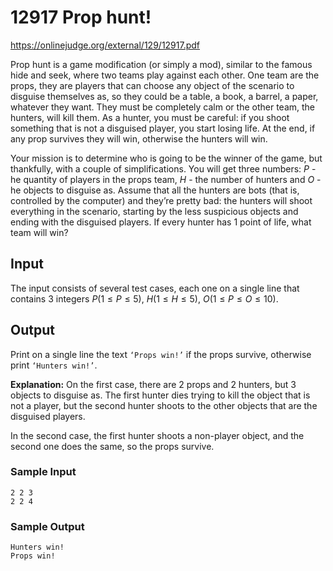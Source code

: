 # 12917 Prop hunt!

https://onlinejudge.org/external/129/12917.pdf

Prop hunt is a game modification (or simply a mod), similar
to the famous hide and seek, where two teams play against
each other. One team are the props, they are players that
can choose any object of the scenario to disguise themselves
as, so they could be a table, a book, a barrel, a paper,
whatever they want. They must be completely calm or
the other team, the hunters, will kill them. As a hunter,
you must be careful: if you shoot something that is not a
disguised player, you start losing life. At the end, if any
prop survives they will win, otherwise the hunters will win.

Your mission is to determine who is going to be the winner of the game, but thankfully, with a
couple of simplifications. You will get three numbers: $P$ - he quantity of players in the props team, $H$ - the number of hunters and $O$ - he objects to disguise as. Assume that all the hunters are bots
(that is, controlled by the computer) and they’re pretty bad: the hunters will shoot everything in the
scenario, starting by the less suspicious objects and ending with the disguised players. If every hunter
has 1 point of life, what team will win?

## Input 

The input consists of several test cases, each one on a single line that contains 3 integers $P (1 \leq P \leq 5), \ H(1 \leq H \leq 5 ), \ O(1 \leq P \leq O \leq 10)$.

## Output


Print on a single line the text `‘Props win!’` if the props survive, otherwise print `‘Hunters win!’`.

**Explanation:** On the first case, there are 2 props and 2 hunters, but 3 objects to disguise as. The
first hunter dies trying to kill the object that is not a player, but the second hunter shoots to the other
objects that are the disguised players.

In the second case, the first hunter shoots a non-player object, and the second one does the same,
so the props survive.

### Sample Input 

``` text
2 2 3
2 2 4
```

### Sample Output

``` text
Hunters win!
Props win!

```

